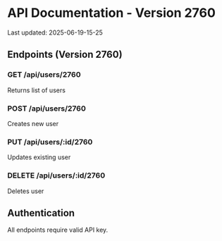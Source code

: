 # API Documentation - Version 2760
Last updated: 2025-06-19-15-25

## Endpoints (Version 2760)

### GET /api/users/2760
Returns list of users

### POST /api/users/2760
Creates new user

### PUT /api/users/:id/2760
Updates existing user

### DELETE /api/users/:id/2760
Deletes user

## Authentication
All endpoints require valid API key.
